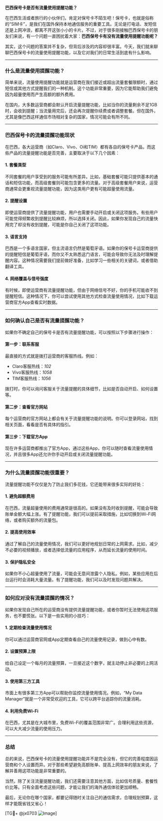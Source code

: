 **巴西保号卡是否有流量使用提醒功能？**

在巴西生活或者旅行的小伙伴们，肯定对保号卡不陌生吧！保号卡，也就是俗称的“SIM卡”，是我们在国外保持本地通信服务的重要工具。无论是打电话、发短信还是上网冲浪，都离不开这张小小的卡片。不过，对于很多刚接触巴西保号卡的朋友们来说，有一个问题一直困扰着大家：**巴西保号卡有没有流量使用提醒功能呢？**

其实，这个问题的答案并不复杂，但背后涉及的内容却很丰富。今天，我们就来聊聊巴西保号卡的流量使用提醒功能，以及它对我们的日常生活到底有什么影响。

---

### **什么是流量使用提醒功能？**

简单来说，流量使用提醒功能就是运营商在我们接近或超出流量套餐限额时，通过短信或其他方式提醒我们的一种机制。这个功能非常重要，因为它能帮助我们避免因为超量使用而产生高额的额外费用。

在国内，大多数运营商都会默认开启流量提醒功能，比如当你的流量剩余不足1GB时，会收到提醒；当流量用完后，还会再次提醒你续费或者调整套餐。但在国外，尤其是像巴西这样通信市场相对复杂的国家，情况可能会有所不同。

---

### **巴西保号卡的流量提醒功能现状**

在巴西，各大运营商（如Claro、Vivo、Oi和TIM）都有各自的保号卡产品，而这些产品的流量提醒功能是否完善，主要取决于以下几个因素：

#### **1. 套餐类型**
不同套餐的用户享受到的服务可能有所差异。比如，基础套餐可能只提供基本的通话和短信功能，而高级套餐则可能包含更多的流量。对于高级套餐用户来说，运营商通常会更重视流量提醒功能，因为这类用户更有可能超量使用流量。

#### **2. 提醒设置**
即使运营商提供了流量提醒功能，用户也需要手动开启或关闭这项服务。有些用户可能觉得频繁收到提醒比较麻烦，所以选择关闭。因此，如果你发现自己的流量快用完了却没有收到提醒，可能是你自己关闭了这项功能。

#### **3. 语言支持**
巴西是一个多语言国家，但主流语言仍然是葡萄牙语。如果你的保号卡运营商提供的提醒短信是葡萄牙语，而你又不太熟悉这门语言，可能会导致你无法及时理解提醒内容。这种情况需要我们提前做好准备，比如学习一些相关的关键词，或者借助翻译工具。

#### **4. 网络覆盖与信号强度**
有时候，即使运营商有流量提醒功能，但由于网络信号不好，你的手机可能收不到提醒短信。这种情况下，你可以尝试使用其他方式检查流量使用情况，比如下载运营商官方App查看实时数据。

---

### **如何确认自己是否有流量提醒功能？**

如果你不确定自己的保号卡是否有流量提醒功能，可以按照以下步骤进行操作：

#### **第一步：联系客服**
最直接的方式就是拨打运营商的客服热线。例如：
- Claro客服热线：*102*
- Vivo客服热线：*1058*
- TIM客服热线：*1056*

拨打时，你可以询问客服关于流量提醒的具体细节，比如是否自动开启、如何设置等。

#### **第二步：查看官方网站**
每个运营商的官方网站上都会有关于流量提醒功能的说明。你可以登录网站，找到相关页面，看看是否有具体的指引。

#### **第三步：下载官方App**
现在许多运营商都推出了官方App，通过这些App，你可以随时查看流量使用情况，并且很多App还允许你手动开启或关闭流量提醒功能。

---

### **为什么流量提醒功能很重要？**

流量提醒功能不仅仅是为了防止我们多花钱，它还能带来很多实际的好处：

#### **1. 避免超额费用**
在巴西，流量超量使用的费用通常是很高的。如果没有及时收到提醒，可能会导致账单金额大幅上涨。有了提醒功能，我们可以提前采取措施，比如切换到Wi-Fi网络，或者购买额外的流量包。

#### **2. 提高使用效率**
通过了解自己的流量使用情况，我们可以更好地规划日常的上网需求。比如，减少不必要的视频播放，或者选择低流量的应用程序，从而延长流量的使用时间。

#### **3. 保护隐私安全**
如果你不小心超量使用了流量，可能会无意间泄露个人隐私。例如，某些应用在后台运行时会消耗大量流量。有了提醒功能，我们可以及时发现问题并解决。

---

### **如何应对没有流量提醒的情况？**

如果你发现自己所在的运营商没有提供流量提醒功能，或者你暂时无法使用这项服务，也不要慌张。以下是一些实用的小技巧：

#### **1. 定期检查流量使用情况**
你可以通过运营商官网或App定期查看自己的流量使用记录，做到心中有数。

#### **2. 设置预算上限**
给自己设定一个每月的流量预算，一旦接近这个数字，就主动停止非必要的上网活动。

#### **3. 使用第三方工具**
市面上有很多第三方App可以帮助你监控流量使用情况。例如，“My Data Manager”就是一个非常受欢迎的工具，它可以跨平台追踪你的流量消耗。

#### **4. 利用免费Wi-Fi**
在巴西，尤其是在大城市里，免费Wi-Fi的覆盖范围非常广。合理利用这些资源，可以大大减少流量的使用压力。

---

### **总结**

总的来说，巴西保号卡的流量使用提醒功能并不是完全没有，但它的完善程度因运营商和个人设置而异。对于那些希望避免高额账单、提高上网效率的朋友来说，了解并善用这项功能是非常重要的。

当然，除了关注流量提醒功能，我们还需要注意其他方面，比如信号质量、套餐性价比等。只有全面考虑这些问题，才能让我们的海外通信体验更加顺畅。

最后，无论你在哪个国家，都要记得随时关注自己的通信需求，合理规划预算，这样才能既省钱又省心！

[TG💪+ @jx0703 ![Image](https://github.com/user-attachments/assets/dbca1d08-cadb-493c-b0ec-ad6f7a83f270)]